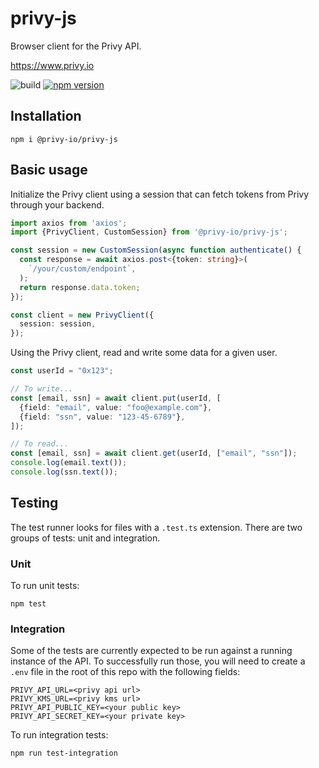 # privy-js

Browser client for the Privy API.

https://www.privy.io

![build](https://github.com/privy-io/privy-js/actions/workflows/tests.yml/badge.svg)
[![npm version](https://badge.fury.io/js/@privy-io%2Fprivy-js.svg)](https://www.npmjs.com/package/@privy-io/privy-js)

## Installation

```
npm i @privy-io/privy-js
```

## Basic usage

Initialize the Privy client using a session that can fetch tokens from Privy through your backend.

```typescript
import axios from 'axios';
import {PrivyClient, CustomSession} from '@privy-io/privy-js';

const session = new CustomSession(async function authenticate() {
  const response = await axios.post<{token: string}>(
    `/your/custom/endpoint`,
  );
  return response.data.token;
});

const client = new PrivyClient({
  session: session,
});
```

Using the Privy client, read and write some data for a given user.

```typescript
const userId = "0x123";

// To write...
const [email, ssn] = await client.put(userId, [
  {field: "email", value: "foo@example.com"},
  {field: "ssn", value: "123-45-6789"},
]);

// To read...
const [email, ssn] = await client.get(userId, ["email", "ssn"]);
console.log(email.text());
console.log(ssn.text());
```

## Testing

The test runner looks for files with a `.test.ts` extension. There are two groups of tests: unit and integration.

### Unit

To run unit tests:

```
npm test
```

### Integration

Some of the tests are currently expected to be run against a running instance of the API. To successfully run those, you will need to create a `.env` file in the root of this repo with the following fields:

```
PRIVY_API_URL=<privy api url>
PRIVY_KMS_URL=<privy kms url>
PRIVY_API_PUBLIC_KEY=<your public key>
PRIVY_API_SECRET_KEY=<your private key>
```

To run integration tests:

```
npm run test-integration
```
